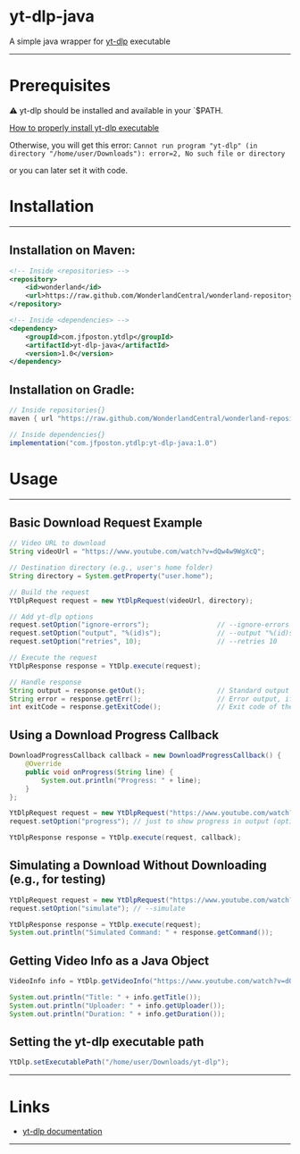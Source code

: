 # yt-dlp-java
A simple java wrapper for [yt-dlp](https://github.com/yt-dlp/yt-dlp) executable

---

# Prerequisites
⚠️ yt-dlp should be installed and available in your `$PATH.

[How to properly install yt-dlp executable](https://github.com/yt-dlp/yt-dlp#installation)

Otherwise, you will get this error:
`Cannot run program "yt-dlp" (in directory "/home/user/Downloads"): error=2, No such file or directory`

or you can later set it with code.

# Installation

---
## Installation on Maven:
```xml
<!-- Inside <repositories> -->
<repository>
    <id>wonderland</id>
    <url>https://raw.github.com/WonderlandCentral/wonderland-repository/main</url>
</repository>

<!-- Inside <dependencies> -->
<dependency>
    <groupId>com.jfposton.ytdlp</groupId>
    <artifactId>yt-dlp-java</artifactId>
    <version>1.0</version>
</dependency>
```
## Installation on Gradle:
```groovy
// Inside repositories{}
maven { url "https://raw.github.com/WonderlandCentral/wonderland-repository/main" }

// Inside dependencies{}
implementation("com.jfposton.ytdlp:yt-dlp-java:1.0")
```

# Usage

---
## Basic Download Request Example
```java
// Video URL to download
String videoUrl = "https://www.youtube.com/watch?v=dQw4w9WgXcQ";

// Destination directory (e.g., user's home folder)
String directory = System.getProperty("user.home");

// Build the request
YtDlpRequest request = new YtDlpRequest(videoUrl, directory);

// Add yt-dlp options
request.setOption("ignore-errors");                 // --ignore-errors
request.setOption("output", "%(id)s");              // --output "%(id)s"
request.setOption("retries", 10);                   // --retries 10

// Execute the request
YtDlpResponse response = YtDlp.execute(request);

// Handle response
String output = response.getOut();                  // Standard output from yt-dlp
String error = response.getErr();                   // Error output, if any
int exitCode = response.getExitCode();              // Exit code of the process
```

## Using a Download Progress Callback
```java
DownloadProgressCallback callback = new DownloadProgressCallback() {
    @Override
    public void onProgress(String line) {
        System.out.println("Progress: " + line);
    }
};

YtDlpRequest request = new YtDlpRequest("https://www.youtube.com/watch?v=dQw4w9WgXcQ");
request.setOption("progress"); // just to show progress in output (optional)

YtDlpResponse response = YtDlp.execute(request, callback);
```

## Simulating a Download Without Downloading (e.g., for testing)
```java
YtDlpRequest request = new YtDlpRequest("https://www.youtube.com/watch?v=dQw4w9WgXcQ");
request.setOption("simulate"); // --simulate

YtDlpResponse response = YtDlp.execute(request);
System.out.println("Simulated Command: " + response.getCommand());
```

## Getting Video Info as a Java Object
```java
VideoInfo info = YtDlp.getVideoInfo("https://www.youtube.com/watch?v=dQw4w9WgXcQ");

System.out.println("Title: " + info.getTitle());
System.out.println("Uploader: " + info.getUploader());
System.out.println("Duration: " + info.getDuration());
```

## Setting the yt-dlp executable path
```java
YtDlp.setExecutablePath("/home/user/Downloads/yt-dlp");
```

---

# Links
* [yt-dlp documentation](https://github.com/yt-dlp/yt-dlp)

---